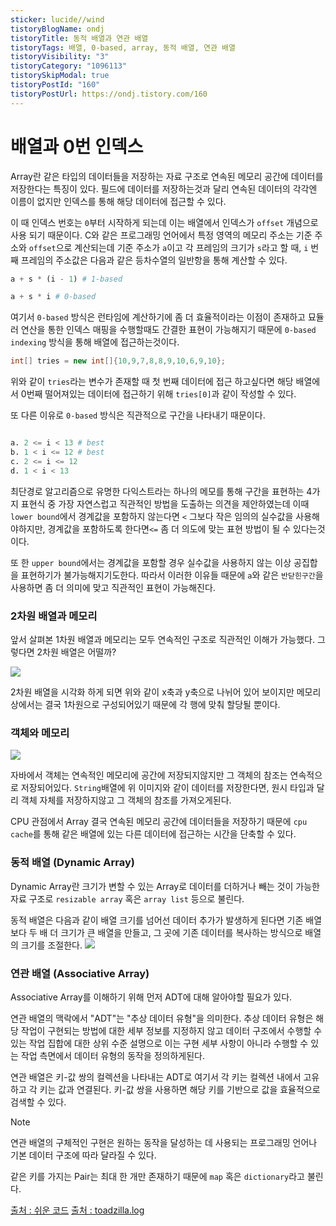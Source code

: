 ```yaml
---
sticker: lucide//wind
tistoryBlogName: ondj
tistoryTitle: 동적 배열과 연관 배열
tistoryTags: 배열, 0-based, array, 동적 배열, 연관 배열
tistoryVisibility: "3"
tistoryCategory: "1096113"
tistorySkipModal: true
tistoryPostId: "160"
tistoryPostUrl: https://ondj.tistory.com/160
---
```

# 배열과 0번 인덱스

Array란 같은 타입의 데이터들을 저장하는 자료 구조로 연속된 메모리 공간에 데이터를 저장한다는 특징이 있다. 필드에 데이터를 저장하는것과 달리 연속된 데이터의 각각엔 이름이 없지만 인덱스를 통해 해당 데이터에 접근할 수 있다.

이 때 인덱스 번호는 `0`부터 시작하게 되는데 이는 배열에서 인덱스가 `offset` 개념으로 사용 되기 때문이다. C와 같은 프로그래밍 언어에서 특정 영역의 메모리 주소는 기준 주소와 `offset`으로 계산되는데 기준 주소가 `a`이고 각 프레임의 크기가 `s`라고 할 때, `i` 번째 프레임의 주소값은 다음과 같은 등차수열의 일반항을 통해 계산할 수 있다.

```python
a + s * (i - 1) # 1-based

a + s * i # 0-based
```

여기서 `0-based` 방식은 런타임에 계산하기에 좀 더 효율적이라는 이점이 존재하고 묘듈러 연산을 통한 인덱스 매핑을 수행할때도 간결한 표현이 가능해지기 때문에 `0-based indexing` 방식을 통해 배열에 접근하는것이다.

```java
int[] tries = new int[]{10,9,7,8,8,9,10,6,9,10};
```

위와 같이 `tries`라는 변수가 존재할 때 첫 번째 데이터에 접근 하고싶다면 해당 배열에서 0번째 떨어져있는 데이터에 접근하기 위해 `tries[0]`과 같이 작성할 수 있다.

또 다른 이유로 `0-based` 방식은 직관적으로 구간을 나타내기 때문이다.

```python

a. 2 <= i < 13 # best
b. 1 < i <= 12 # best
c. 2 <= i <= 12
d. 1 < i < 13
```

최단경로 알고리즘으로 유명한 다익스트라는 하나의 메모를 통해 구간을 표현하는 4가지 표현식 중 가장 자연스럽고 직관적인 방법을 도출하는 의견을 제안하였는데
이때 `lower bound`에서 경계값을 포함하지 않는다면 `<` 그보다 작은 임의의 실수값을 사용해야하지만, 경계값을 포함하도록 한다면`<=` 좀 더 의도에 맞는 표현 방법이 될 수 있다는것이다.

또 한 `upper bound`에서는 경계값을 포함할 경우 실수값을 사용하지 않는 이상 공집합을 표현하기가 불가능해지기도한다. 따라서 이러한 이유들 때문에 `a`와 같은 `반닫힌구간`을 사용하면 좀 더 의미에 맞고 직관적인 표현이 가능해진다.

### 2차원 배열과 메모리

앞서 살펴본 1차원 배열과 메모리는 모두 연속적인 구조로 직관적인 이해가 가능했다.
그렇다면 2차원 배열은 어떨까?

![](https://i.imgur.com/Dhieg4s.png)

2차원 배열을 시각화 하게 되면 위와 같이 x축과 y축으로 나뉘어 있어 보이지만 메모리 상에서는 결국 1차원으로 구성되어있기 때문에 각 행에 맞춰 할당될 뿐이다.

### 객체와 메모리

![](https://i.imgur.com/SYzd2UP.png)

자바에서 객체는 연속적인 메모리에 공간에 저장되지않지만 그 객체의 참조는 연속적으로 저장되어있다.
`String`배열에 위 이미지와 같이 데이터를 저장한다면, 원시 타입과 달리 객체 자체를 저장하지않고 그 객체의 참조를 가져오게된다.

CPU 관점에서 Array 결국 연속된 메모리 공간에 데이터들을 저장하기 때문에 `cpu cache`를 통해 같은 배열에 있는 다른 데이터에 접근하는 시간을 단축할 수 있다.

### 동적 배열 (Dynamic Array)

Dynamic Array란 크기가 변할 수 있는 Array로 데이터를 더하거나 빼는 것이 가능한 자료 구조로 `resizable array` 혹은 `array list` 등으로 불린다.

동적 배열은 다음과 같이 배열 크기를 넘어선 데이터 추가가 발생하게 된다면 기존 배열보다 두 배 더 크기가 큰 배열을 만들고, 그 곳에 기존 데이터를 복사하는 방식으로 배열의 크기를 조절한다.
![](https://i.imgur.com/BIFF4G7.png)

### 연관 배열 (Associative Array)

Associative Array를 이해하기 위해 먼저 ADT에 대해 알아야할 필요가 있다.

연관 배열의 맥락에서 "ADT"는 "추상 데이터 유형"을 의미한다. 추상 데이터 유형은 해당 작업이 구현되는 방법에 대한 세부 정보를 지정하지 않고 데이터 구조에서 수행할 수 있는 작업 집합에 대한 상위 수준 설명으로 이는 구현 세부 사항이 아니라 수행할 수 있는 작업 측면에서 데이터 유형의 동작을 정의하게된다.

연관 배열은 키-값 쌍의 컬렉션을 나타내는 ADT로 여기서 각 키는 컬렉션 내에서 고유하고 각 키는 값과 연결된다. 키-값 쌍을 사용하면 해당 키를 기반으로 값을 효율적으로 검색할 수 있다. 

> [!NOTE]
> 연관 배열의 구체적인 구현은 원하는 동작을 달성하는 데 사용되는 프로그래밍 언어나 기본 데이터 구조에 따라 달라질 수 있다.

같은 키를 가지는 Pair는 최대 한 개만 존재하기 때문에 `map` 혹은 `dictionary`라고 불린다.


[출처 : 쉬운 코드](https://www.youtube.com/watch?v=Hpg6zS0Nq28&list=PLcXyemr8ZeoR82N8uZuG9xVrFIfdnLd72&index=3)
[출처 : toadzilla.log](https://velog.io/@toezilla/1D1Q-002.-%EB%B0%B0%EC%97%B4%EC%9D%98-index%EB%8A%94-%EC%99%9C-0%EB%B6%80%ED%84%B0-%EC%8B%9C%EC%9E%91%ED%95%A0%EA%B9%8C)